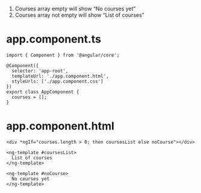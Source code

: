 1. Courses array empty will show “No courses yet”
2. Courses array not empty will show “List of courses”


# app.component.ts
```
import { Component } from '@angular/core';

@Component({
  selector: 'app-root',
  templateUrl: './app.component.html',
  styleUrls: ['./app.component.css']
})
export class AppComponent {
  courses = [];
}
```

# app.component.html
```
<div *ngIf="courses.length > 0; then coursesList else noCourse"></div>

<ng-template #coursesList>
  List of courses
</ng-template>

<ng-template #noCourse>
  No courses yet
</ng-template>
```
